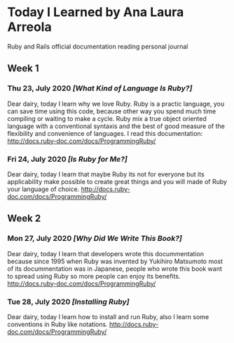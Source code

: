 # Today I Learned by Ana Laura Arreola

Ruby and Rails official documentation reading personal journal

## Week 1

### Thu 23, July 2020 *[What Kind of Language Is Ruby?]*
Dear dairy, today I learn why we love Ruby. 
Ruby is a practic language, you can save time using this code, because other way you spend much time compiling or waiting to make a cycle. Ruby mix a true object oriented language with a conventional syntaxis and the best of good measure of the flexibility and convenience of languages.
I read this documentation: 
http://docs.ruby-doc.com/docs/ProgrammingRuby/

### Fri 24, July 2020 *[Is Ruby for Me?]*
Dear dairy, today I learn that maybe Ruby its not for everyone but its applicability make possible to create great things and you will made of Ruby your language of choice.
http://docs.ruby-doc.com/docs/ProgrammingRuby/

## Week 2

### Mon 27, July 2020 *[Why Did We Write This Book?]*
Dear dairy, today I learn that developers wrote this docummentation because since 1995 when Ruby was invented by Yukihiro Matsumoto most of its docummentation was in Japanese, people who wrote this book want to spread using Ruby so  more people can enjoy its benefits.
http://docs.ruby-doc.com/docs/ProgrammingRuby/

### Tue 28, July 2020 *[Installing Ruby]*
Dear dairy, today I learn how to install and run Ruby, also I learn some conventions in Ruby like notations. 
http://docs.ruby-doc.com/docs/ProgrammingRuby/